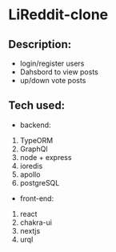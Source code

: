 # LiReddit-clone

## Description: 
- login/register users 
- Dahsbord to view posts 
- up/down vote posts 

## Tech used: 
- backend: 
1. TypeORM
2. GraphQl 
3. node + express 
4. ioredis
5. apollo
6. postgreSQL 

- front-end: 
1. react 
2. chakra-ui 
3. nextjs
4. urql 
